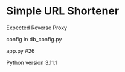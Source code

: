 # Simple URL Shortener
Expected Reverse Proxy 

config in db_config.py

app.py #26

Python version 3.11.1